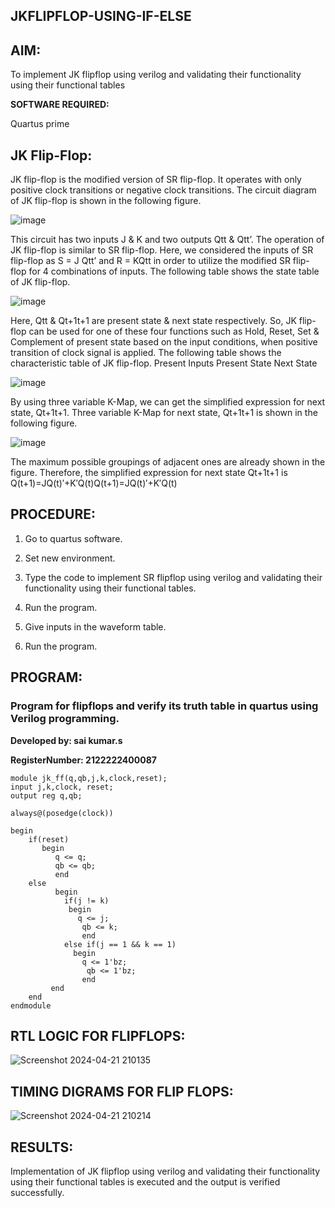 ## JKFLIPFLOP-USING-IF-ELSE

## AIM: 

To implement  JK flipflop using verilog and validating their functionality using their functional tables

**SOFTWARE REQUIRED:**

Quartus prime

## JK Flip-Flop:

JK flip-flop is the modified version of SR flip-flop. It operates with only positive clock transitions or negative clock transitions. The circuit diagram of JK flip-flop is shown in the following figure.

![image](https://github.com/naavaneetha/JKFLIPFLOP-USING-IF-ELSE/assets/154305477/a649c30b-232b-4558-b188-fd6c09845180)


This circuit has two inputs J & K and two outputs Qtt & Qtt’. The operation of JK flip-flop is similar to SR flip-flop. Here, we considered the inputs of SR flip-flop as S = J Qtt’ and R = KQtt in order to utilize the modified SR flip-flop for 4 combinations of inputs. The following table shows the state table of JK flip-flop.

![image](https://github.com/naavaneetha/JKFLIPFLOP-USING-IF-ELSE/assets/154305477/c4360742-e8a8-4937-b089-c46c0433f9a3)

 
Here, Qtt & Qt+1t+1 are present state & next state respectively. So, JK flip-flop can be used for one of these four functions such as Hold, Reset, Set & Complement of present state based on the input conditions, when positive transition of clock signal is applied. The following table shows the characteristic table of JK flip-flop. Present Inputs Present State Next State
 
![image](https://github.com/naavaneetha/JKFLIPFLOP-USING-IF-ELSE/assets/154305477/6c275261-a6d5-4c37-a3a7-1e88ca11c4cd)

By using three variable K-Map, we can get the simplified expression for next state, Qt+1t+1. Three variable K-Map for next state, Qt+1t+1 is shown in the following figure.
 
![image](https://github.com/naavaneetha/JKFLIPFLOP-USING-IF-ELSE/assets/154305477/5174f41b-0ce0-4329-a372-6d1943ea6673)

The maximum possible groupings of adjacent ones are already shown in the figure. Therefore, the simplified expression for next state Qt+1t+1 is Q(t+1)=JQ(t)′+K′Q(t)Q(t+1)=JQ(t)′+K′Q(t)

## PROCEDURE:

1. Go to quartus software.

2. Set new environment.

3. Type the code to implement SR flipflop using verilog and validating their functionality using their functional tables.

4. Run the program.

5. Give inputs in the waveform table.

6. Run the program.

## PROGRAM:
### Program for flipflops and verify its truth table in quartus using Verilog programming. 

**Developed by: sai kumar.s**

**RegisterNumber: 2122222400087**

```
module jk_ff(q,qb,j,k,clock,reset);
input j,k,clock, reset;
output reg q,qb;

always@(posedge(clock))

begin
    if(reset)
	   begin 
		  q <= q;
		  qb <= qb;
		  end
	else
		  begin
		    if(j != k)
			 begin 
			   q <= j;
				qb <= k;
				end
			else if(j == 1 && k == 1)	
			  begin
			    q <= 1'bz;
				 qb <= 1'bz;
				end
		 end
	end
endmodule
```

## RTL LOGIC FOR FLIPFLOPS:

![Screenshot 2024-04-21 210135](https://github.com/Vinothini1711/EX-No.4.2.-CUT-SECTION-OF-SOLIDS/assets/144300204/218070e8-e11f-4517-88f1-7c1f1ca83e30)

## TIMING DIGRAMS FOR FLIP FLOPS:

![Screenshot 2024-04-21 210214](https://github.com/Vinothini1711/EX-No.4.2.-CUT-SECTION-OF-SOLIDS/assets/144300204/85ed0671-9426-4dac-bf2b-0f0a3d14707d)

## RESULTS:

Implementation of JK flipflop using verilog and validating their functionality using their functional tables is executed and the output is verified successfully.

